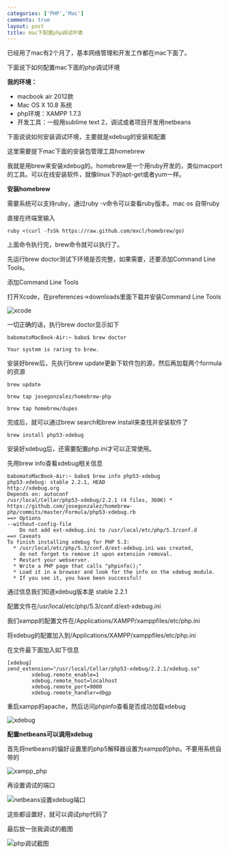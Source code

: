 ```yaml
--- 
categories: ['PHP','Mac']
comments: true
layout: post
title: mac下配置php调试环境
---
```

已经用了mac有2个月了，基本网络管理和开发工作都在mac下面了。

下面说下如何配置mac下面的php调试环境

**我的环境：**

* macbook air 2012款   
* Mac OS X 10.8 系统
* php环境：XAMPP 1.7.3
* 开发工具：一般用sublime text 2，调试或者项目开发用netbeans


下面说说如何安装调试环境，主要就是xdebug的安装和配置

这里需要提下mac下面的安装包管理工具homebrew

我就是用brew来安装xdebug的。homebrew是一个用ruby开发的，类似macport的工具。可以在线安装软件，就像linux下的apt-get或者yum一样。

**安装homebrew**

需要系统可以支持ruby，通过ruby -v命令可以查看ruby版本。mac os 自带ruby

直接在终端里输入

```
ruby <(curl -fsSk https://raw.github.com/mxcl/homebrew/go)
```

上面命令执行完，brew命令就可以执行了。

先运行brew doctor测试下环境是否完整，如果需要，还要添加Command Line Tools。

添加Command Line Tools

打开Xcode，在preferences->downloads里面下载并安装Command Line Tools

![xcode](http://farm9.staticflickr.com/8088/8515461958_4e96f751a7_z.jpg)

一切正确的话，执行brew doctor显示如下

```
babomatoMacBook-Air:~ babo$ brew doctor

Your system is raring to brew.
```

安装好brew后，先执行brew update更新下软件包的源，然后再加载两个formula的资源

```
brew update

brew tap josegonzalez/homebrew-php

brew tap homebrew/dupes
```

完成后，就可以通过brew search和brew install来查找并安装软件了

```
brew install php53-xdebug
```

安装好xdebug后，还需要配置php.ini才可以正常使用。

先用brew info查看xdebug相关信息

```
babomatoMacBook-Air:~ babo$ brew info php53-xdebug
php53-xdebug: stable 2.2.1, HEAD
http://xdebug.org
Depends on: autoconf
/usr/local/Cellar/php53-xdebug/2.2.1 (4 files, 360K) *
https://github.com/josegonzalez/homebrew-php/commits/master/Formula/php53-xdebug.rb
==> Options
--without-config-file
    Do not add ext-xdebug.ini to /usr/local/etc/php/5.3/conf.d
==> Caveats
To finish installing xdebug for PHP 5.3:
  * /usr/local/etc/php/5.3/conf.d/ext-xdebug.ini was created,
    do not forget to remove it upon extension removal.
  * Restart your webserver.
  * Write a PHP page that calls "phpinfo();"
  * Load it in a browser and look for the info on the xdebug module.
  * If you see it, you have been successful!
```

通过信息我们知道xdebug版本是 stable 2.2.1

配置文件在/usr/local/etc/php/5.3/conf.d/ext-xdebug.ini

我们xampp的配置文件在/Applications/XAMPP/xamppfiles/etc/php.ini

将xdebug的配置加入到/Applications/XAMPP/xamppfiles/etc/php.ini

在文件最下面加入如下信息

```
[xdebug]
zend_extension="/usr/local/Cellar/php53-xdebug/2.2.1/xdebug.so"
        xdebug.remote_enable=1
        xdebug.remote_host=localhost
        xdebug.remote_port=9000
        xdebug.remote_handler=dbgp
```

重启xampp的apache，然后访问phpinfo查看是否成功加载xdebug

![xdebug](http://farm9.staticflickr.com/8381/8515464954_5cd7f4b8be.jpg)

**配置netbeans可以调用xdebug**

首先将netbeans的偏好设置里的php5解释器设置为xampp的php。不要用系统自带的

![xampp_php](http://farm9.staticflickr.com/8518/8515466796_97a1191c23.jpg)

再设置调试的端口

![netbeans设置xdebug端口](http://farm9.staticflickr.com/8239/8514355437_689a0d90c0.jpg)

这些都设置好，就可以调试php代码了

最后放一张我调试的截图

![php调试截图](http://farm9.staticflickr.com/8246/8514357603_58e49f882b_z.jpg)

